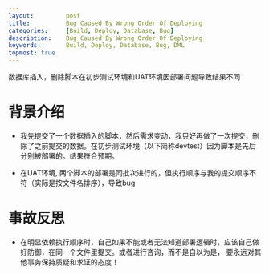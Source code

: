 ```yaml
---
layout:     	post
title:      	Bug Caused By Wrong Order Of Deploying
categories: 	[Build, Deploy, Database, Bug]
description:   	Bug Caused By Wrong Order Of Deploying
keywords: 		Build, Deploy, Database, Bug, DML
topmost: true
---
```


数据库插入，删除脚本在初步测试环境和UAT环境因部署问题导致结果不同

# 背景介绍

- 我先提交了一个数据插入的脚本，然后需求变动，我只好再做了一次提交，删除了之前提交的数据。在初步测试环境（以下简称devtest）因为脚本是先后分别被部署的。结果符合预期。

- 在UAT环境, 两个脚本的部署是同批次进行的，但执行顺序与我的提交顺序不符（实际是按文件名排序），导致bug

# 事故反思

- 在明显依赖执行顺序时，自己如果不能或者无法知道部署逻辑时，应该自己做好防御，在同一个文件里提交。或者进行咨询，而不是自以为是， 要永远对其他事务保持质疑和求证的态度！